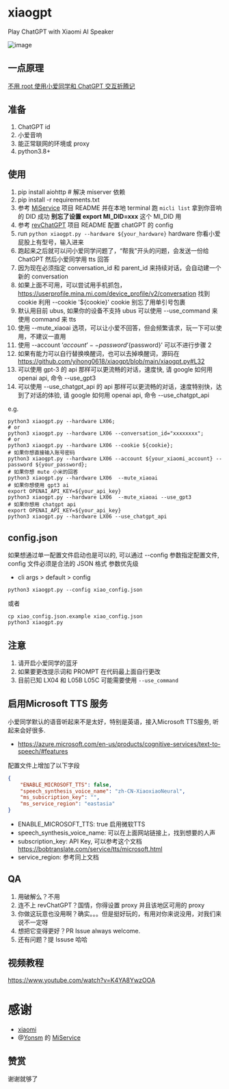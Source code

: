 # xiaogpt
Play ChatGPT with Xiaomi AI Speaker

![image](https://user-images.githubusercontent.com/15976103/220028375-c193a859-48a1-4270-95b6-ef540e54a621.png)


## 一点原理

[不用 root 使用小爱同学和 ChatGPT 交互折腾记](https://github.com/yihong0618/gitblog/issues/258)


## 准备

1. ChatGPT id
2. 小爱音响
3. 能正常联网的环境或 proxy
4. python3.8+

## 使用

1. pip install aiohttp # 解决 miserver 依赖
2. pip install -r requirements.txt
3. 参考 [MiService](https://github.com/Yonsm/MiService) 项目 README 并在本地 terminal 跑 `micli list` 拿到你音响的 DID 成功 **别忘了设置 export MI_DID=xxx** 这个 MI_DID 用 
4. 参考 [revChatGPT](https://github.com/acheong08/ChatGPT) 项目 README 配置 chatGPT 的 config
5. run `python xiaogpt.py --hardware ${your_hardware}` hardware 你看小爱屁股上有型号，输入进来
6. 跑起来之后就可以问小爱同学问题了，“帮我"开头的问题，会发送一份给 ChatGPT 然后小爱同学用 tts 回答
7. 因为现在必须指定 conversation_id 和 parent_id 来持续对话，会自动建一个新的 conversation
8. 如果上面不可用，可以尝试用手机抓包，https://userprofile.mina.mi.com/device_profile/v2/conversation 找到 cookie 利用 --cookie '${cookie}' cookie 别忘了用单引号包裹
9. 默认用目前 ubus, 如果你的设备不支持 ubus 可以使用 --use_command 来使用 command 来 tts
10. 使用 --mute_xiaoai 选项，可以让小爱不回答，但会频繁请求，玩一下可以使用，不建议一直用
11. 使用 --account ‘${account}’ --password ‘${password}’ 可以不进行步骤 2
12. 如果有能力可以自行替换唤醒词，也可以去掉唤醒词，源码在 https://github.com/yihong0618/xiaogpt/blob/main/xiaogpt.py#L32
13. 可以使用 gpt-3 的 api 那样可以更流畅的对话，速度快, 请 google 如何用 openai api, 命令 --use_gpt3
14. 可以使用 --use_chatgpt_api 的 api 那样可以更流畅的对话，速度特别快，达到了对话的体验, 请 google 如何用 openai api, 命令 --use_chatgpt_api

e.g.
```shell
python3 xiaogpt.py --hardware LX06;
# or
python3 xiaogpt.py --hardware LX06 --conversation_id="xxxxxxxx";
# or 
python3 xiaogpt.py --hardware LX06 --cookie ${cookie};
# 如果你想直接输入账号密码
python3 xiaogpt.py --hardware LX06 --account ${your_xiaomi_account} --password ${your_password};
# 如果你想 mute 小米的回答
python3 xiaogpt.py --hardware LX06  --mute_xiaoai 
# 如果你想使用 gpt3 ai
export OPENAI_API_KEY=${your_api_key}
python3 xiaogpt.py --hardware LX06  --mute_xiaoai --use_gpt3
# 如果你想用 chatgpt api
export OPENAI_API_KEY=${your_api_key}
python3 xiaogpt.py --hardware LX06 --use_chatgpt_api
```

## config.json
如果想通过单一配置文件启动也是可以的, 可以通过 --config 参数指定配置文件, config 文件必须是合法的 JSON 格式
参数优先级
- cli args > default > config

```shell
python3 xiaogpt.py --config xiao_config.json
```
或者
```shell
cp xiao_config.json.example xiao_config.json
python3 xiaogpt.py 
```

## 注意

1. 请开启小爱同学的蓝牙
2. 如果要更改提示词和 PROMPT 在代码最上面自行更改
3. 目前已知 LX04 和 L05B L05C 可能需要使用 `--use_command`


## 启用Microsoft TTS 服务
小爱同学默认的语音听起来不是太好，特别是英语，接入Microsoft TTS服务, 听起来会好很多.
- https://azure.microsoft.com/en-us/products/cognitive-services/text-to-speech/#features

配置文件上增加了以下字段
```json
{
    "ENABLE_MICROSOFT_TTS": false,
    "speech_synthesis_voice_name": "zh-CN-XiaoxiaoNeural",
    "ms_subscription_key": "",
    "ms_service_region": "eastasia"
}
```
- ENABLE_MICROSOFT_TTS: true 启用微软TTS
- speech_synthesis_voice_name: 可以在上面网站链接上，找到想要的人声
- subscription_key: API Key, 可以参考这个文档 https://bobtranslate.com/service/tts/microsoft.html
- service_region: 参考同上文档 

## QA

1. 用破解么？不用
2. 连不上 revChatGPT？国情，你得设置 proxy 并且该地区可用的 proxy
3. 你做这玩意也没用啊？确实。。。但是挺好玩的，有用对你来说没用，对我们来说不一定呀
4. 想把它变得更好？PR Issue always welcome.
5. 还有问题？提 Issuse 哈哈

## 视频教程
https://www.youtube.com/watch?v=K4YA8YwzOOA

# 感谢

- [xiaomi](https://www.mi.com/)
- @[Yonsm](https://github.com/Yonsm) 的 [MiService](https://github.com/Yonsm/MiService) 

## 赞赏

谢谢就够了
